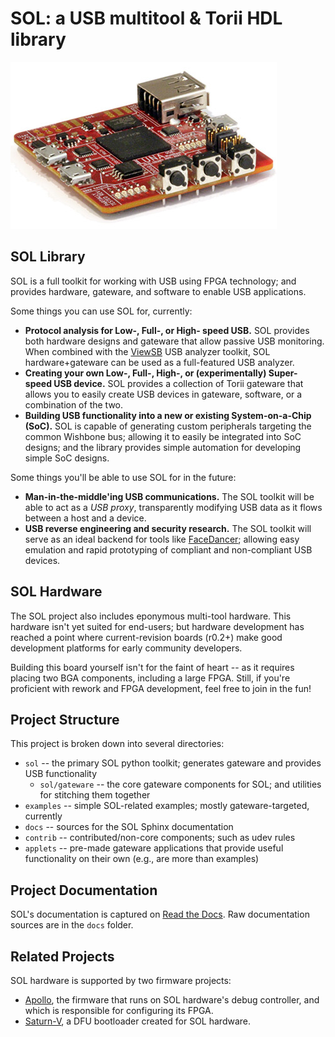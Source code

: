 
# SOL: a USB multitool & Torii HDL library

![LUNA r0.2 side view](docs/images/board_readme_side.jpg)

## SOL Library

SOL is a full toolkit for working with USB using FPGA technology; and provides hardware, gateware, and software to enable USB applications.

Some things you can use SOL for, currently:

- **Protocol analysis for Low-, Full-, or High- speed USB.** SOL provides both hardware designs and gateware that allow passive USB monitoring. When combined with the [ViewSB](https://github.com/usb-tools/viewsb) USB analyzer
  toolkit, SOL hardware+gateware can be used as a full-featured USB analyzer.
- **Creating your own Low-, Full-, High-, or (experimentally) Super- speed USB device.** SOL provides a collection of Torii gateware that allows you to easily create USB devices in gateware, software, or a combination of the two.
- **Building USB functionality into a new or existing System-on-a-Chip (SoC).** SOL is capable of generating custom peripherals targeting the common Wishbone bus; allowing it to easily be integrated into SoC designs; and the library provides simple automation for developing simple SoC designs.

Some things you'll be able to use SOL for in the future:

- **Man-in-the-middle'ing USB communications.** The SOL toolkit will be able to act
  as a *USB proxy*, transparently modifying USB data as it flows between a host and a device.
- **USB reverse engineering and security research.** The SOL toolkit will serve as an ideal
  backend for tools like [FaceDancer](https://github.com/usb-tools/facedancer); allowing easy
  emulation and rapid prototyping of compliant and non-compliant USB devices.

## SOL Hardware

The SOL project also includes eponymous multi-tool hardware. This hardware isn't yet suited for end-users; but hardware development has reached a point where current-revision boards (r0.2+) make good development platforms for early community developers.

Building this board yourself isn't for the faint of heart -- as it requires placing two BGA components, including a large FPGA. Still, if you're proficient with rework and FPGA development, feel free to join in the fun!

## Project Structure

This project is broken down into several directories:

* `sol` -- the primary SOL python toolkit; generates gateware and provides USB functionality
  * `sol/gateware` -- the core gateware components for SOL; and utilities for stitching them together
* `examples` -- simple SOL-related examples; mostly gateware-targeted, currently
* `docs` -- sources for the SOL Sphinx documentation
* `contrib` -- contributed/non-core components; such as udev rules
* `applets` -- pre-made gateware applications that provide useful functionality on their own (e.g., are more than examples)

## Project Documentation

SOL's documentation is captured on [Read the Docs](https://SOL.readthedocs.io/en/latest/). Raw documentation sources
are in the `docs` folder.

## Related Projects

SOL hardware is supported by two firmware projects:

* [Apollo](https://github.com/greatscottgadgets/apollo/), the firmware that runs on SOL hardware's debug controller,
  and which is responsible for configuring its FPGA.
* [Saturn-V](https://github.com/greatscottgadgets/saturn-v/), a DFU bootloader created for SOL hardware.
